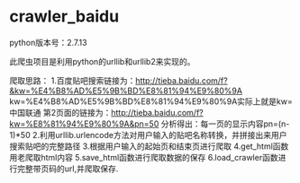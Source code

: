 # crawler_baidu

python版本号：2.7.13

此爬虫项目是利用python的urllib和urllib2来实现的。

爬取思路：
		1.百度贴吧搜索链接为：http://tieba.baidu.com/f?&kw=%E4%B8%AD%E5%9B%BD%E8%81%94%E9%80%9A
			kw=%E4%B8%AD%E5%9B%BD%E8%81%94%E9%80%9A实际上就是kw=中国联通
			第2页面的链接为：http://tieba.baidu.com/f?kw=%E8%81%94%E9%80%9A&pn=50
			分析得出：每一页的显示内容pn=(n-1)*50
		2.利用urllib.urlencode方法对用户输入的贴吧名称转换，并拼接出来用户搜索贴吧的完整路径
		3.根据用户输入的起始页和结束页进行爬取
		4.get_html函数用老爬取html内容
		5.save_html函数进行爬取数据的保存
		6.load_crawler函数进行完整带页码的url,并爬取保存.
